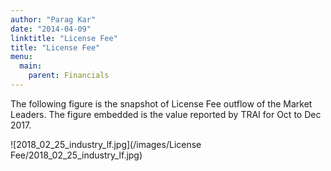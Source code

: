 ```yaml
---
author: "Parag Kar"
date: "2014-04-09"
linktitle: "License Fee"
title: "License Fee"
menu:
  main:
    parent: Financials
---
```



The following figure is the snapshot of License Fee outflow of the Market Leaders. The figure embedded is the value reported by TRAI for Oct to Dec 2017.

![2018_02_25_industry_lf.jpg](/images/License Fee/2018_02_25_industry_lf.jpg)

 

